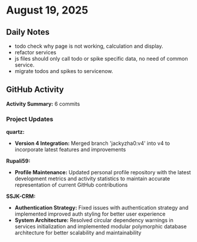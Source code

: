 ﻿# August 19, 2025

## Daily Notes

- todo check why page is not working, calculation and display.
- refactor services
- js files should only call todo or spike specific data, no need of common service.
- migrate todos and spikes to servicenow.


## GitHub Activity

**Activity Summary:** 6 commits

### Project Updates

**quartz:**
- **Version 4 Integration:** Merged branch 'jackyzha0:v4' into v4 to incorporate latest features and improvements

**Rupali59:**
- **Profile Maintenance:** Updated personal profile repository with the latest development metrics and activity statistics to maintain accurate representation of current GitHub contributions

**SSJK-CRM:**
- **Authentication Strategy:** Fixed issues with authentication strategy and implemented improved auth styling for better user experience
- **System Architecture:** Resolved circular dependency warnings in services initialization and implemented modular polymorphic database architecture for better scalability and maintainability
